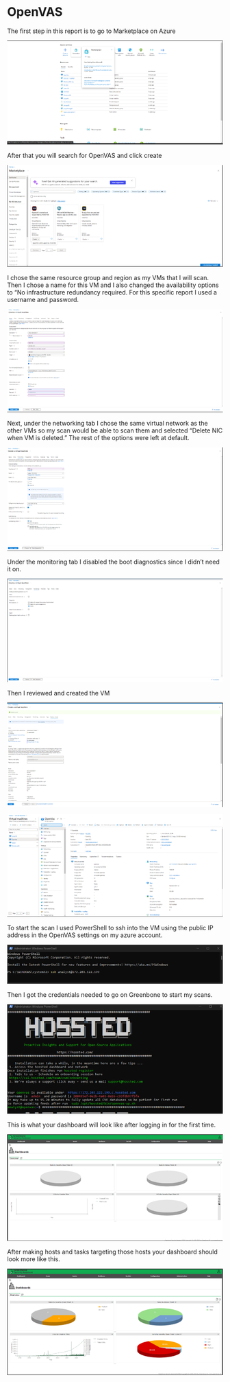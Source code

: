 # OpenVAS

The first step in this report is to go to Marketplace on Azure

![OpenVAS%20ea50d5bcbead4708827f2d89ddcd3ffd/image1.png](https://github.com/ifeoluwapoadedeji/pictures/blob/main/O1.png)

After that you will search for OpenVAS and click create

![OpenVAS%20ea50d5bcbead4708827f2d89ddcd3ffd/image2.png](https://github.com/ifeoluwapoadedeji/pictures/blob/main/O2.png)

I chose the same resource group and region as my VMs that I will scan. Then I chose a name for this VM and I also changed the availability options to “No infrastructure redundancy required. For this specific report I used a username and password.

![OpenVAS%20ea50d5bcbead4708827f2d89ddcd3ffd/image3.png](https://github.com/ifeoluwapoadedeji/pictures/blob/main/O3.png)

Next, under the networking tab I chose the same virtual network as the other VMs so my scan would be able to scan them and selected “Delete NIC when VM is deleted.” The rest of the options were left at default.

![OpenVAS%20ea50d5bcbead4708827f2d89ddcd3ffd/image4.png](https://github.com/ifeoluwapoadedeji/pictures/blob/main/O4.png)

Under the monitoring tab I disabled the boot diagnostics since I didn’t need it on.

![OpenVAS%20ea50d5bcbead4708827f2d89ddcd3ffd/image5.png](https://github.com/ifeoluwapoadedeji/pictures/blob/main/O5.png)

Then I reviewed and created the VM

![OpenVAS%20ea50d5bcbead4708827f2d89ddcd3ffd/image6.png](https://github.com/ifeoluwapoadedeji/pictures/blob/main/O6.png)

![OpenVAS%20ea50d5bcbead4708827f2d89ddcd3ffd/image7.png](https://github.com/ifeoluwapoadedeji/pictures/blob/main/O7.png)

To start the scan I used PowerShell to ssh into the VM using the public IP address in the OpenVAS settings on my azure account.

![OpenVAS%20ea50d5bcbead4708827f2d89ddcd3ffd/image8.png](https://github.com/ifeoluwapoadedeji/pictures/blob/main/O8.png)

Then I got the credentials needed to go on Greenbone to start my scans.

![OpenVAS%20ea50d5bcbead4708827f2d89ddcd3ffd/image9.png](https://github.com/ifeoluwapoadedeji/pictures/blob/main/O9.png)

This is what your dashboard will look like after logging in for the first time.

![OpenVAS%20ea50d5bcbead4708827f2d89ddcd3ffd/image10.png](https://github.com/ifeoluwapoadedeji/pictures/blob/main/O10.png)

After making hosts and tasks targeting those hosts your dashboard should look more like this.

![OpenVAS%20ea50d5bcbead4708827f2d89ddcd3ffd/image11.png](https://github.com/ifeoluwapoadedeji/pictures/blob/main/Screenshot%202024-02-10%20161935.png)
